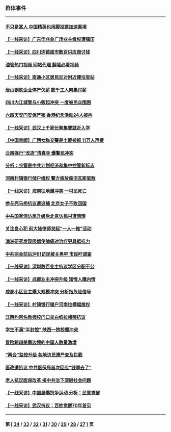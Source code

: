 ### 群体事件
---
#### [不只是富人 中国精英也用脚投票加速离境](../../pages/ncid279/n14029086.md?07061245) 
#### [【一线采访】广东佳兆业广场业主维权遭镇压](../../pages/ncid279/n14028175.md?07061245) 
#### [【一线采访】四川连锁超市数百供应商讨钱](../../pages/ncid279/n14025102.md?07061245) 
#### [油管热门视频 网站代理 翻墙必看视频](http://138.2.39.72:81/youtube.html?epic-marker?07061245)
#### [【一线采访】南通小区居民反对附近建垃圾站](../../pages/ncid279/n14021690.md?07061245) 
#### [唐山钢铁企业停产欠薪 数千工人聚集讨薪](../../pages/ncid279/n14017404.md?07061245) 
#### [四川内江城管与小贩起冲突 一度被民众围困](../../pages/ncid279/n14015922.md?07061245) 
#### [六四天安门安保严密 香港纪念活动24人被拘](../../pages/ncid279/n14009800.md?07061245) 
#### [【一线采访】武汉上千家长聚集要就近入学](../../pages/ncid279/n14009497.md?07061245) 
#### [【中国禁闻】广西女称交警是土匪被抓 11万人声援](../../pages/ncid279/n14006869.md?07061245) 
#### [云南强行“改造”清真寺 爆警民冲突](../../pages/ncid279/n14005561.md?07061245) 
#### [分析：农管是中共计划经济和集中控管新标志](../../pages/ncid279/n14000665.md?07061245) 
#### [河南村镇银行储户维权 警方施放催泪瓦斯驱散](../../pages/ncid279/n13998750.md?07061245) 
#### [【一线采访】海南征地爆冲突 一村民死亡](../../pages/ncid279/n13989137.md?07061245) 
#### [参与亮马桥抗议遭追捕 北京女子不敢回国](../../pages/ncid279/n13985420.md?07061245) 
#### [中共国家信访局升级后北京访民村遭清理](../../pages/ncid279/n13984826.md?07061245) 
#### [关注良心犯 前大陆律师发起“一人一推”活动](../../pages/ncid279/n13980524.md?07061245) 
#### [澳洲研究发现吸烟使肺癌对治疗更具抵抗力](../../pages/ncid279/n13977762.md?07061245) 
#### [中共两会前后沪61访民被关黑牢 市民吁调查](../../pages/ncid279/n13976054.md?07061245) 
#### [【一线采访】深圳数百业主抗议学区分配不公](../../pages/ncid279/n13976680.md?07061245) 
#### [【一线采访】成都业主冲突升级 知情人曝内情](../../pages/ncid279/n13965289.md?07061245) 
#### [成都小区业主爆大规模冲突 分析指危险信号](../../pages/ncid279/n13964520.md?07061245) 
#### [【一线采访】村镇银行储户河南拉横幅维权](../../pages/ncid279/n13964555.md?07061245) 
#### [江西约百名教师校门口举白纸拉横额抗议](../../pages/ncid279/n13958579.md?07061245) 
#### [学生不满“半封控” 陕西一院校爆冲突](../../pages/ncid279/n13946647.md?07061245) 
#### [冒险跨越美墨边境的中国人数量激增](../../pages/ncid279/n13946742.md?07061245) 
#### [“两会”监控升级 各地访民遭严查及拦截](../../pages/ncid279/n13942702.md?07061245) 
#### [医改遭抗议 中共医保局首次回应“钱哪去了”](../../pages/ncid279/n13938290.md?07061245) 
#### [老人抗议医保改革 揭中共治下深层社会问题](../../pages/ncid279/n13934963.md?07061245) 
#### [【一线采访】中国屡爆抗争运动 分析：民意觉醒](../../pages/ncid279/n13934024.md?07061245) 
#### [【一线采访】武汉抗议：百姓觉醒70年首见](../../pages/ncid279/n13931265.md?07061245) 

---
#### 第 [ [34](./34.md?07061245) / [33](./33.md?07061245) / [32](./32.md?07061245) / [31](./31.md?07061245) / [30](./30.md?07061245) / [29](./29.md?07061245) / [28](./28.md?07061245) / [27](./27.md?07061245) ] 页
